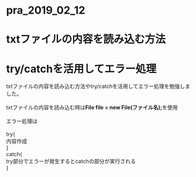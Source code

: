 # pra_2019_02_12<br>
<h1>txtファイルの内容を読み込む方法</h1>
<h1>try/catchを活用してエラー処理</h1>
txtファイルの内容を読み込む方法やtry/catchを活用してエラー処理を勉強しました。<br><br>
txtファイルの内容を読み込む時は<strong>File file = new File(ファイル名);</strong>を使用<br><Br>
エラー処理は<br><br>
try{<br>
    内容作成<br>
    }<br>
catch{<Br>
  try部分でエラーが発生するとcatchの部分が実行される<br>
  }<br>
